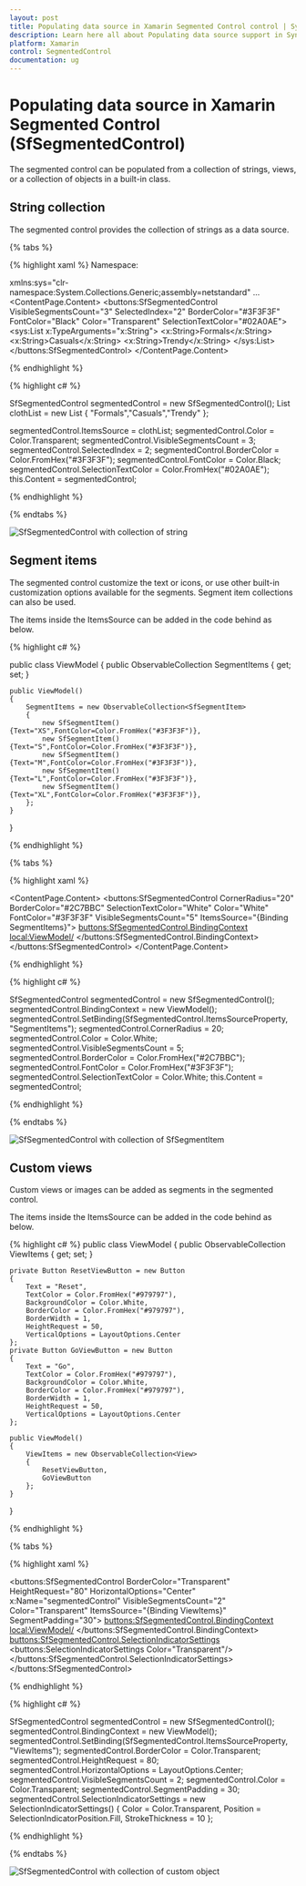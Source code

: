 ```yaml
---
layout: post
title: Populating data source in Xamarin Segmented Control control | Syncfusion
description: Learn here all about Populating data source support in Syncfusion Xamarin Segmented Control (SfSegmentedControl) control and more.
platform: Xamarin
control: SegmentedControl
documentation: ug
---
```


# Populating data source in Xamarin Segmented Control (SfSegmentedControl)

The segmented control can be populated from a collection of strings, views, or a collection of objects in a built-in class.

## String collection

The segmented control provides the collection of strings as a data source.

{% tabs %}

{% highlight xaml %}
Namespace:

xmlns:sys="clr-namespace:System.Collections.Generic;assembly=netstandard"
...
<ContentPage.Content>
    <buttons:SfSegmentedControl  
        VisibleSegmentsCount="3"
        SelectedIndex="2"
        BorderColor="#3F3F3F"
        FontColor="Black"
        Color="Transparent"
        SelectionTextColor="#02A0AE"> 
        <sys:List x:TypeArguments="x:String">
            <x:String>Formals</x:String>
            <x:String>Casuals</x:String>
            <x:String>Trendy</x:String>
        </sys:List>
    </buttons:SfSegmentedControl>
</ContentPage.Content>

{% endhighlight %}

{% highlight c# %}

SfSegmentedControl segmentedControl = new SfSegmentedControl();
List<string> clothList = new List<string>
{
    "Formals","Casuals","Trendy"
};

segmentedControl.ItemsSource = clothList;
segmentedControl.Color = Color.Transparent;
segmentedControl.VisibleSegmentsCount = 3;
segmentedControl.SelectedIndex = 2;
segmentedControl.BorderColor = Color.FromHex("#3F3F3F");
segmentedControl.FontColor = Color.Black;
segmentedControl.SelectionTextColor = Color.FromHex("#02A0AE");
this.Content = segmentedControl;

{% endhighlight %}

{% endtabs %}

![SfSegmentedControl with collection of string](images/Data-source/Xamarin_Forms_string.png)

## Segment items

The segmented control customize the text or icons, or use other built-in customization options available for the segments. Segment item collections can also be used.

The items inside the ItemsSource can be added in the code behind as below.

{% highlight c# %}

public class ViewModel
{
    public ObservableCollection<SfSegmentItem> SegmentItems { get; set; }

    public ViewModel()
    {
        SegmentItems = new ObservableCollection<SfSegmentItem>
        {
            new SfSegmentItem(){Text="XS",FontColor=Color.FromHex("#3F3F3F")},
            new SfSegmentItem(){Text="S",FontColor=Color.FromHex("#3F3F3F")},
            new SfSegmentItem(){Text="M",FontColor=Color.FromHex("#3F3F3F")},
            new SfSegmentItem(){Text="L",FontColor=Color.FromHex("#3F3F3F")},
            new SfSegmentItem(){Text="XL",FontColor=Color.FromHex("#3F3F3F")},
        };
    }
}

{% endhighlight %}

{% tabs %}

{% highlight xaml %}

<ContentPage.Content>
    <buttons:SfSegmentedControl 
        CornerRadius="20"
        BorderColor="#2C7BBC"
        SelectionTextColor="White"
        Color="White"
        FontColor="#3F3F3F"
        VisibleSegmentsCount="5"
        ItemsSource="{Binding SegmentItems}">
        <buttons:SfSegmentedControl.BindingContext>
             <local:ViewModel/>
        </buttons:SfSegmentedControl.BindingContext>
    </buttons:SfSegmentedControl>
</ContentPage.Content>

{% endhighlight %}

{% highlight c# %}

SfSegmentedControl segmentedControl = new SfSegmentedControl();
segmentedControl.BindingContext = new ViewModel();
segmentedControl.SetBinding(SfSegmentedControl.ItemsSourceProperty, "SegmentItems");
segmentedControl.CornerRadius = 20;
segmentedControl.Color = Color.White;
segmentedControl.VisibleSegmentsCount = 5;
segmentedControl.BorderColor = Color.FromHex("#2C7BBC");
segmentedControl.FontColor = Color.FromHex("#3F3F3F");
segmentedControl.SelectionTextColor = Color.White;
this.Content = segmentedControl;

{% endhighlight %}

{% endtabs %} 

![SfSegmentedControl with collection of SfSegmentItem](images/Data-source/Xamarin_Forms_SegmentItemCollection.png)    

## Custom views

Custom views or images can be added as segments in the segmented control.

The items inside the ItemsSource can be added in the code behind as below.

{% highlight c# %}
public class ViewModel
{
    public ObservableCollection<View> ViewItems { get; set; }

    private Button ResetViewButton = new Button
    {
        Text = "Reset",
        TextColor = Color.FromHex("#979797"),
        BackgroundColor = Color.White,
        BorderColor = Color.FromHex("#979797"),
        BorderWidth = 1,
        HeightRequest = 50,
        VerticalOptions = LayoutOptions.Center
    };
    private Button GoViewButton = new Button
    {
        Text = "Go",
        TextColor = Color.FromHex("#979797"),
        BackgroundColor = Color.White,
        BorderColor = Color.FromHex("#979797"),
        BorderWidth = 1,
        HeightRequest = 50,
        VerticalOptions = LayoutOptions.Center
    };

    public ViewModel()
    {
        ViewItems = new ObservableCollection<View>
        {
            ResetViewButton,
            GoViewButton
        };
    }
}

{% endhighlight %}

{% tabs %}

{% highlight xaml %}

 <buttons:SfSegmentedControl
        BorderColor="Transparent" 
        HeightRequest="80"
        HorizontalOptions="Center"
        x:Name="segmentedControl"
        VisibleSegmentsCount="2"
        Color="Transparent"
        ItemsSource="{Binding ViewItems}"
        SegmentPadding="30">
        <buttons:SfSegmentedControl.BindingContext>
            <local:ViewModel/>
        </buttons:SfSegmentedControl.BindingContext>
        <buttons:SfSegmentedControl.SelectionIndicatorSettings>
            <buttons:SelectionIndicatorSettings Color="Transparent"/>
        </buttons:SfSegmentedControl.SelectionIndicatorSettings>
    </buttons:SfSegmentedControl>

 {% endhighlight %}

{% highlight c# %}
      
SfSegmentedControl segmentedControl = new SfSegmentedControl();
segmentedControl.BindingContext = new ViewModel();
segmentedControl.SetBinding(SfSegmentedControl.ItemsSourceProperty, "ViewItems");
segmentedControl.BorderColor = Color.Transparent;
segmentedControl.HeightRequest = 80;
segmentedControl.HorizontalOptions = LayoutOptions.Center;
segmentedControl.VisibleSegmentsCount = 2;
segmentedControl.Color = Color.Transparent;
segmentedControl.SegmentPadding = 30;
segmentedControl.SelectionIndicatorSettings = new SelectionIndicatorSettings()
{
    Color = Color.Transparent,
    Position = SelectionIndicatorPosition.Fill,
    StrokeThickness = 10
};

{% endhighlight %}

{% endtabs %}

![SfSegmentedControl with collection of custom object](images/Data-source/Xamarin_Forms_ViewCollection.png)


